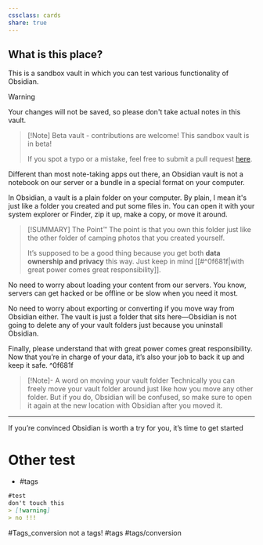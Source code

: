 ```yaml
---
cssclass: cards
share: true
---
```


## What is this place?

This is a sandbox vault in which you can test various functionality of Obsidian.

> [!Warning]
> Your changes will not be saved, so please don't take actual notes in this vault.

> [!Note] Beta vault - contributions are welcome!
> This sandbox vault is in beta!
>
> If you spot a typo or a mistake, feel free to submit a pull request [here](https://github.com/obsidianmd/obsidian-docs/tree/master/Sandbox).


Different than most note-taking apps out there, an Obsidian vault is not a notebook on our server or a bundle in a special format on your computer.

In Obsidian, a vault is a plain folder on your computer. By plain, I mean it's just like a folder you created and put some files in. You can open it with your system explorer or Finder, zip it up, make a copy, or move it around.

> [!SUMMARY] The Point™
> The point is that you own this folder just like the other folder of camping photos that you created yourself.
>
> It’s supposed to be a good thing because you get both **data ownership and privacy** this way. Just keep in mind [[#^0f681f|with great power comes great responsibility]].

No need to worry about loading your content from our servers. You know, servers can get hacked or be offline or be slow when you need it most.

No need to worry about exporting or converting if you move way from Obsidian either. The vault is just a folder that sits here—Obsidian is not going to delete any of your vault folders just because you uninstall Obsidian.

Finally, please understand that with great power comes great responsibility. Now that you’re in charge of your data, it’s also your job to back it up and keep it safe. ^0f681f

> [!Note]- A word on moving your vault folder
> Technically you can freely move your vault folder around just like how you move any other folder. But if you do, Obsidian will be confused, so make sure to open it again at the new location with Obsidian after you moved it.

---

If you’re convinced Obsidian is worth a try for you, it’s time to get started

# Other test

- #tags

```md
#test
don't touch this
> [!warning]
> no !!!
```

#Tags_conversion not a tags! #tags 
#tags/conversion